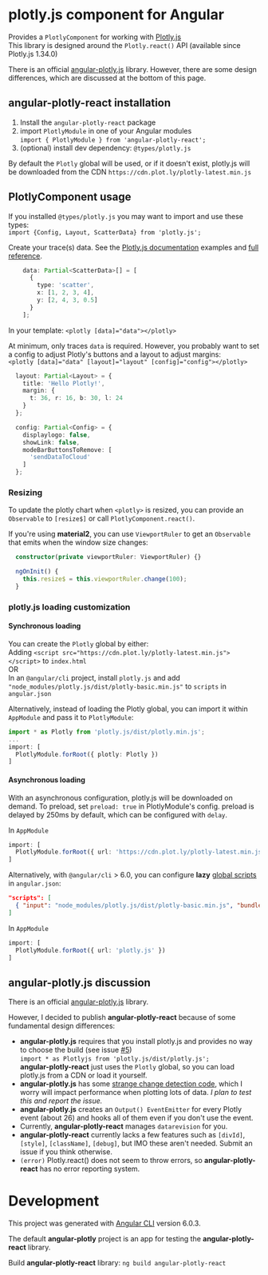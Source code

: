 
# plotly.js component for Angular

Provides a `PlotlyComponent` for working with [Plotly.js](https://plot.ly/javascript/)  
This library is designed around the `Plotly.react()` API (available since Plotly.js 1.34.0)

There is an official [angular-plotly.js](https://github.com/plotly/angular-plotly.js) library. However, there are some design differences, which are discussed at the bottom of this page.

## angular-plotly-react installation

1. Install the `angular-plotly-react` package
2. import `PlotlyModule` in one of your Angular modules  
`import { PlotlyModule } from 'angular-plotly-react';`
4. (optional) install dev dependency: `@types/plotly.js`

By default the `Plotly` global will be used, or if it doesn't exist, plotly.js will be downloaded from the CDN `https://cdn.plot.ly/plotly-latest.min.js`

## PlotlyComponent usage

If you installed `@types/plotly.js` you may want to import and use these types:  
`import {Config, Layout, ScatterData} from 'plotly.js';`

Create your trace(s) data.
See the [Plotly.js documentation](https://plot.ly/javascript/) examples and [full reference](https://plot.ly/javascript/reference/). 

```typescript
    data: Partial<ScatterData>[] = [
      {
        type: 'scatter',
        x: [1, 2, 3, 4],
        y: [2, 4, 3, 0.5]
      }
    ];
```

In your template:
`<plotly [data]="data"></plotly>`

At minimum, only traces `data` is required. However, you probably want to set a config to adjust Plotly's buttons and a layout to adjust margins:  
`<plotly [data]="data" [layout]="layout" [config]="config"></plotly>`

```typescript
  layout: Partial<Layout> = {
    title: 'Hello Plotly!',
    margin: {
      t: 36, r: 16, b: 30, l: 24
    }
  };

  config: Partial<Config> = {
    displaylogo: false,
    showLink: false,
    modeBarButtonsToRemove: [
      'sendDataToCloud'
    ]
  };
```

### Resizing

To update the plotly chart when `<plotly>` is resized, you can provide an `Observable` to `[resize$]` or call `PlotlyComponent.react()`.

If you're using **material2**, you can use `ViewportRuler` to get an `Observable` that emits when the window size changes:

```typescript
  constructor(private viewportRuler: ViewportRuler) {}

  ngOnInit() {
    this.resize$ = this.viewportRuler.change(100);
  }
```

### plotly.js loading customization

#### Synchronous loading
You can create the `Plotly` global by either:  
Adding `<script src="https://cdn.plot.ly/plotly-latest.min.js"></script>` to `index.html`  
OR  
In an `@angular/cli` project, install `plotly.js` and add `"node_modules/plotly.js/dist/plotly-basic.min.js"` to `scripts` in `angular.json`

Alternatively, instead of loading the Plotly global, you can import it within `AppModule` and pass it to `PlotlyModule`:  
```typescript
import * as Plotly from 'plotly.js/dist/plotly.min.js';
...
import: [
  PlotlyModule.forRoot({ plotly: Plotly })
]
```

#### Asynchronous loading

With an asynchronous configuration, plotly.js will be downloaded on demand. To preload, set `preload: true` in PlotlyModule's config. preload is delayed by 250ms by default, which can be configured with `delay`.

In `AppModule`  
```typescript
import: [
  PlotlyModule.forRoot({ url: 'https://cdn.plot.ly/plotly-latest.min.js' })
]
```

Alternatively, with `@angular/cli` > 6.0, you can configure **lazy** [global scripts](https://github.com/angular/angular-cli/wiki/stories-global-scripts) in `angular.json`:
```json
"scripts": [
  { "input": "node_modules/plotly.js/dist/plotly-basic.min.js", "bundleName": "plotly", "lazy": true }
]
```
In `AppModule` 
```typescript
import: [
  PlotlyModule.forRoot({ url: 'plotly.js' })
]
```

## angular-plotly.js discussion
There is an official [angular-plotly.js](https://github.com/plotly/angular-plotly.js) library.

However, I decided to publish **angular-plotly-react** because of some fundamental design differences: 

 * **angular-plotly.js** requires that you install plotly.js and provides no way to choose the build (see issue [#5](https://github.com/plotly/angular-plotly.js/issues/5))  
`import * as Plotlyjs from 'plotly.js/dist/plotly.js';`  
**angular-plotly-react** just uses the `Plotly` global, so you can load plotly.js from a CDN or load it yourself.
 * **angular-plotly.js** has some [strange change detection code](https://github.com/plotly/angular-plotly.js/blob/156ff58ef187267d2c441f7842e572510b06653a/src/app/plotly/plot/plot.component.ts#L234), which I worry will impact performance when plotting lots of data. _I plan to test this and report the issue._
 * **angular-plotly.js** creates an `Output() EventEmitter` for every Plotly event (about 26) and hooks all of them even if you don't use the event.
 * Currently, **angular-plotly-react** manages `datarevision` for you.
 * **angular-plotly-react** currently lacks a few features such as `[divId]`,  `[style]`, `[className]`, `[debug]`, but IMO these aren't needed. Submit an issue if you think otherwise.
 * `(error)` Plotly.react() does not seem to throw errors, so **angular-plotly-react** has no error reporting system.

# Development

This project was generated with [Angular CLI](https://github.com/angular/angular-cli) version 6.0.3.

The default **angular-plotly** project is an app for testing the **angular-plotly-react** library. 

Build **angular-plotly-react** library: `ng build angular-plotly-react`
